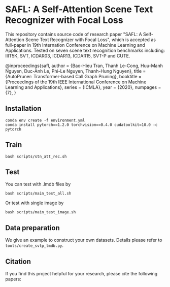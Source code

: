 # SAFL: A Self-Attention Scene Text Recognizer with Focal Loss

This repository contains source code of research paper "SAFL: A Self-Attention Scene Text Recognizer with Focal Loss", which is accepted as full-paper in 19th Internation Conference on Machine Learning and Applications. Tested on seven scene text recognition benchmarks including: IIIT5K, SVT, ICDAR03, ICDAR13, ICDAR15, SVT-P and CUTE.

@inproceedings{safl,
 author = {Bao-Hieu Tran, Thanh Le-Cong, Huu-Manh Nguyen, Duc-Anh Le, Phi-Le Nguyen, Thanh-Hung Nguyen}, 
 title = {AutoPruner: Transformer-based Call Graph Pruning},
 booktitle = {Proceedings of the 19th IEEE International Conference on Machine Learning and Applications},
 series = {ICMLA},
 year = {2020},
 numpages = {7},
}

## Installation

```
conda env create -f environment.yml
conda install pytorch==1.2.0 torchvision==0.4.0 cudatoolkit=10.0 -c pytorch
```

## Train

```
bash scripts/stn_att_rec.sh
```

## Test

You can test with .lmdb files by
```
bash scripts/main_test_all.sh
```
Or test with single image by
```
bash scripts/main_test_image.sh
```

## Data preparation

We give an example to construct your own datasets. Details please refer to `tools/create_svtp_lmdb.py`.

## Citation

If you find this project helpful for your research, please cite the following papers:
